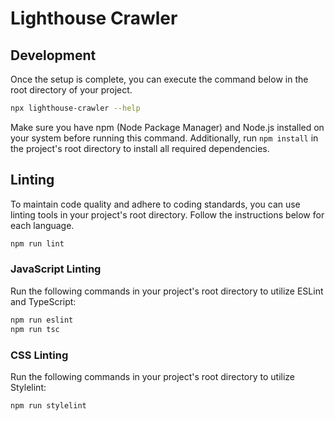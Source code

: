 # Lighthouse Crawler

## Development

Once the setup is complete, you can execute the command below in the root
directory of your project.

```bash
npx lighthouse-crawler --help
```

Make sure you have npm (Node Package Manager) and Node.js installed on
your system before running this command. Additionally, run `npm install` in
the project's root directory to install all required dependencies.

## Linting

To maintain code quality and adhere to coding standards, you can use linting
tools in your project's root directory. Follow the instructions below for each
language.

```bash
npm run lint
```

### JavaScript Linting

Run the following commands in your project's root directory to utilize ESLint
and TypeScript:

```bash
npm run eslint
npm run tsc
```

### CSS Linting

Run the following commands in your project's root directory to utilize
Stylelint:

```bash
npm run stylelint
```

